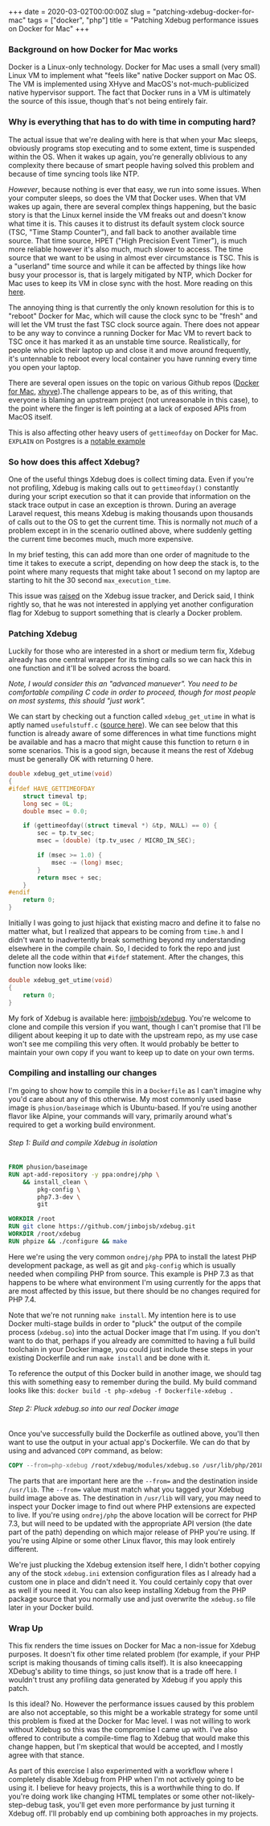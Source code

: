 +++
date = 2020-03-02T00:00:00Z
slug = "patching-xdebug-docker-for-mac"
tags = ["docker", "php"]
title = "Patching Xdebug performance issues on Docker for Mac"
+++

### Background on how Docker for Mac works
Docker is a Linux-only technology. Docker for Mac uses a small (very small) Linux VM to implement what "feels like" native Docker support on Mac OS. The VM is implemented using XHyve and MacOS's not-much-publicized native hypervisor support. The fact that Docker runs in a VM is ultimately the source of this issue, though that's not being entirely fair.

### Why is everything that has to do with time in computing hard?
The actual issue that we're dealing with here is that when your Mac sleeps, obviously programs stop executing and to some extent, time is suspended within the OS. When it wakes up again, you're generally oblivious to any complexity there because of smart people having solved this problem and because of time syncing tools like NTP.

_However_, because nothing is ever that easy, we run into some issues. When your computer sleeps, so does the VM that Docker uses. When that VM wakes up again, there are several complex things happening, but the basic story is that the Linux kernel inside the VM freaks out and doesn't know what time it is. This causes it to distrust its default system clock source (TSC, "Time Stamp Counter"), and fall back to another available time source. That time source, HPET ("High Precision Event Timer"), is much more reliable however it's also much, much slower to access. The time source that we want to be using in almost ever circumstance is TSC. This is a "userland" time source and while it can be affected by things like how busy your processor is, that is largely mitigated by NTP, which Docker for Mac uses to keep its VM in close sync with the host. More reading on this [here](https://blog.packagecloud.io/eng/2017/03/08/system-calls-are-much-slower-on-ec2/).

The annoying thing is that currently the only known resolution for this is to "reboot" Docker for Mac, which will cause the clock sync to be "fresh" and will let the VM trust the fast TSC clock source again. There does not appear to be any way to convince a running Docker for Mac VM to revert back to TSC once it has marked it as an unstable time source. Realistically, for people who pick their laptop up and close it and move around frequently, it's untennable to reboot every local container you have running every time you open your laptop.

There are several open issues on the topic on various Github repos ([Docker for Mac](https://github.com/docker/for-mac/issues/3455), [xhyve](https://github.com/machyve/xhyve/issues/36)).The challenge appears to be, as of this writing, that everyone is blaming an upstream project (not unreasonable in this case), to the point where the finger is left pointing at a lack of exposed APIs from MacOS itself.

This is also affecting other heavy users of `gettimeofday` on Docker for Mac. `EXPLAIN` on Postgres is a [notable example](https://benchling.engineering/analyzing-performance-analysis-performance-56cb2e212629)

### So how does this affect Xdebug?
One of the useful things Xdebug does is collect timing data. Even if you're not profiling, Xdebug is making calls out to `gettimeofday()` constantly during your script execution so that it can provide that information on the stack trace output in case an exception is thrown. During an average Laravel request, this means Xdebug is making thousands upon thousands of calls out to the OS to get the current time. This is normally not _much_ of a problem except in in the scenario outlined above, where suddenly getting the current time becomes much, much more expensive.

In my brief testing, this can add more than one order of magnitude to the time it takes to execute a script, depending on how deep the stack is, to the point where many requests that might take about 1 second on my laptop are starting to hit the 30 second `max_execution_time`. 

This issue was [raised](https://bugs.xdebug.org/view.php?id=1701) on the Xdebug issue tracker, and Derick said, I think rightly so, that he was not interested in applying yet another configuration flag for Xdebug to support something that is clearly a Docker problem. 

### Patching Xdebug
Luckily for those who are interested in a short or medium term fix, Xdebug already has one central wrapper for its timing calls so we can hack this in one function and it'll be solved across the board. 

*Note, I would consider this an "advanced manuever". You need to be comfortable compiling C code in order to proceed, though for most people on most systems, this should "just work".*

We can start by checking out a function called `xdebug_get_utime` in what is aptly named `usefulstuff.c` ([source here](https://github.com/xdebug/xdebug/blob/master/src/lib/usefulstuff.c)). We can see below that this function is already aware of some differences in what time functions might be available and has a macro that might cause this function to return `0` in some scenarios. This is a good sign, because it means the rest of Xdebug must be generally OK with returning 0 here. 

```c
double xdebug_get_utime(void)
{
#ifdef HAVE_GETTIMEOFDAY
	struct timeval tp;
	long sec = 0L;
	double msec = 0.0;

	if (gettimeofday((struct timeval *) &tp, NULL) == 0) {
		sec = tp.tv_sec;
		msec = (double) (tp.tv_usec / MICRO_IN_SEC);

		if (msec >= 1.0) {
			msec -= (long) msec;
		}
		return msec + sec;
	}
#endif
	return 0;
}
```

Initially I was going to just hijack that existing macro and define it to false no matter what, but I realized that appears to be coming from `time.h` and I didn't want to inadvertently break something beyond my understanding elsewhere in the compile chain. So, I decided to fork the repo and just delete all the code within that `#ifdef` statement. After the changes, this function now looks like:

```c
double xdebug_get_utime(void)
{
	return 0;
}
```

My fork of Xdebug is available here: [jimbojsb/xdebug](https://github.com/jimbojsb/xdebug). You're welcome to clone and compile this version if you want, though I can't promise that I'll be diligent about keeping it up to date with the upstream repo, as my use case won't see me compiling this very often. It would probably be better to maintain your own copy if you want to keep up to date on your own terms. 

### Compiling and installing our changes
I'm going to show how to compile this in a `Dockerfile` as I can't imagine why you'd care about any of this otherwise. My most commonly used base image is `phusion/baseimage` which is Ubuntu-based. If you're using another flavor like Alpine, your commands will vary, primarily around what's required to get a working build environment.

###### Step 1: Build and compile Xdebug in isolation
```Dockerfile
FROM phusion/baseimage
RUN apt-add-repository -y ppa:ondrej/php \
    && install_clean \
        pkg-config \
        php7.3-dev \
        git

WORKDIR /root
RUN git clone https://github.com/jimbojsb/xdebug.git
WORKDIR /root/xdebug
RUN phpize && ./configure && make
```
Here we're using the very common `ondrej/php` PPA to install the latest PHP development package, as well as git and `pkg-config` which is usually needed when compiling PHP from source. This example is PHP 7.3 as that happens to be where what environment I'm using currently for the apps that are most affected by this issue, but there should be no changes required for PHP 7.4. 

Note that we're not running `make install`. My intention here is to use Docker multi-stage builds in order to "pluck" the output of the compile process (`xdebug.so`) into the actual Docker image that I'm using. If you don't want to do that, perhaps if you already are committed to having a full build toolchain in your Docker image, you could just include these steps in your existing Dockerfile and run `make install` and be done with it. 

To reference the output of this Docker build in another image, we should tag this with something easy to remember during the build. My build command looks like this: `docker build -t php-xdebug -f Dockerfile-xdebug .`

###### Step 2: Pluck xdebug.so into our real Docker image
Once you've successfully build the Dockerfile as outlined above, you'll then want to use the output in your actual app's Dockerfile. We can do that by using and advanced `COPY` command, as below:

```Dockerfile
COPY --from=php-xdebug /root/xdebug/modules/xdebug.so /usr/lib/php/20180731/xdebug.so
```

The parts that are important here are the `--from=` and the destination inside `/usr/lib`. The `--from=` value must match what you tagged your Xdebug build image above as. The destination in `/usr/lib` will vary, you may need to inspect your Docker image to find out where PHP extensions are expected to live. If you're using `ondrej/php` the above location will be correct for PHP 7.3, but will need to be updated with the appropriate API version (the date part of the path) depending on which major release of PHP you're using. If you're using Alpine or some other Linux flavor, this may look entirely different.

We're just plucking the Xdebug extension itself here, I didn't bother copying any of the stock `xdebug.ini` extension configuration files as I already had a custom one in place and didn't need it. You could certainly copy that over as well if you need it. You can also keep installing Xdebug from the PHP package source that you normally use and just overwrite the `xdebug.so` file later in your Docker build.

### Wrap Up
This fix renders the time issues on Docker for Mac a non-issue for Xdebug purposes. It doesn't fix other time related problem (for example, if your PHP script is making thousands of timing calls itself). It is also kneecapping XDebug's ability to time things, so just know that is a trade off here. I wouldn't trust any profiling data generated by Xdebug if you apply this patch.

Is this ideal? No. However the performance issues caused by this problem are also not acceptable, so this might be a workable strategy for some until this problem is fixed at the Docker for Mac level. I was not willing to work without Xdebug so this was the compromise I came up with. I've also offered to contribute a compile-time flag to Xdebug that would make this change happen, but I'm skeptical that would be accepted, and I mostly agree with that stance. 

As part of this exercise I also experimented with a workflow where I completely disable Xdebug from PHP when I'm not actively going to be using it. I believe for heavy projects, this is a worthwhile thing to do. If you're doing work like changing HTML templates or some other not-likely-step-debug task, you'll get even more performance by just turning it Xdebug off. I'll probably end up combining both approaches in my projects.

